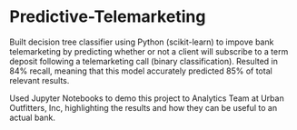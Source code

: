 # Predictive-Telemarketing
Built decision tree classifier using Python (scikit-learn) to impove bank telemarketing by predicting whether or not a client will subscribe to a term deposit following a telemarketing call (binary classification). Resulted in 84% recall, meaning that this model accurately predicted 85% of total relevant results.

Used Jupyter Notebooks to demo this project to Analytics Team at Urban Outfitters, Inc, highlighting the results and how they can be useful to an actual bank.
